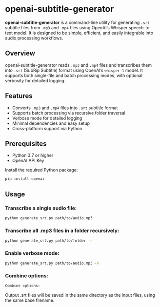 # openai-subtitle-generator

**openai-subtitle-generator** is a command-line utility for generating `.srt` subtitle files from `.mp3` and `.mp4` files using OpenAI’s Whisper speech-to-text model. It is designed to be simple, efficient, and easily integrable into audio processing workflows.

## Overview

openai-subtitle-generator reads `.mp3` and `.mp4` files and transcribes them into `.srt` (SubRip Subtitle) format using OpenAI’s `whisper-1` model. It supports both single-file and batch processing modes, with optional verbosity for detailed logging.

## Features

- Converts `.mp3` and `.mp4` files into `.srt` subtitle format
- Supports batch processing via recursive folder traversal
- Verbose mode for detailed logging
- Minimal dependencies and easy setup
- Cross-platform support via Python

## Prerequisites

- Python 3.7 or higher
- OpenAI API Key

Install the required Python package:

```bash
pip install openai
```

## Usage

### Transcribe a single audio file:

```bash
python generate_srt.py path/to/audio.mp3
```

### Transcribe all .mp3 files in a folder recursively:

```bash
python generate_srt.py path/to/folder -r
```

### Enable verbose mode:

```bash
python generate_srt.py path/to/audio.mp3 -v
```

### Combine options:

```bash
Combine options:
```

Output .srt files will be saved in the same directory as the input files, using the same base filename.
